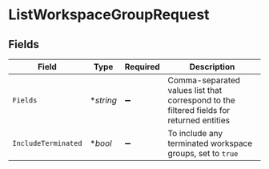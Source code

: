# ListWorkspaceGroupRequest


## Fields

| Field                                                                                    | Type                                                                                     | Required                                                                                 | Description                                                                              |
| ---------------------------------------------------------------------------------------- | ---------------------------------------------------------------------------------------- | ---------------------------------------------------------------------------------------- | ---------------------------------------------------------------------------------------- |
| `Fields`                                                                                 | **string*                                                                                | :heavy_minus_sign:                                                                       | Comma-separated values list that correspond to the filtered fields for returned entities |
| `IncludeTerminated`                                                                      | **bool*                                                                                  | :heavy_minus_sign:                                                                       | To include any terminated workspace groups, set to `true`                                |